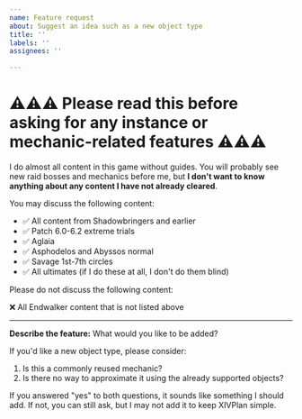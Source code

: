 ```yaml
---
name: Feature request
about: Suggest an idea such as a new object type
title: ''
labels: ''
assignees: ''

---
```


# ⚠⚠⚠ Please read this before asking for any instance or mechanic-related features ⚠⚠⚠

I do almost all content in this game without guides. You will probably see new raid bosses and mechanics before me, but **I don't want to know anything about any content I have not already cleared**.

You may discuss the following content:

* ✅ All content from Shadowbringers and earlier
* ✅ Patch 6.0-6.2 extreme trials
* ✅ Aglaia
* ✅ Asphodelos and Abyssos normal
* ✅ Savage 1st-7th circles
* ✅ All ultimates (if I do these at all, I don't do them blind)

Please do not discuss the following content:

❌ All Endwalker content that is not listed above

---

**Describe the feature:**
What would you like to be added?

If you'd like a new object type, please consider:

1. Is this a commonly reused mechanic?
2. Is there no way to approximate it using the already supported objects?

If you answered "yes" to both questions, it sounds like something I should add. If not, you can still ask, but I may not add it to keep XIVPlan simple.
